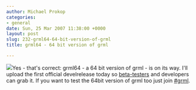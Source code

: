 ```yaml
---
author: Michael Prokop
categories:
- general
date: Sun, 25 Mar 2007 11:38:00 +0000
layout: post
slug: 232-grml64-64-bit-version-of-grml
title: grml64 - 64 bit version of grml

---
```

[![](/images/gkrellShoot_07-03-25_123133.serendipityThumb.png)](/images/gkrellShoot_07-03-25_123133.png)Yes \- that's correct: grml64 \- a 64 bit version of grml \- is on its way. I'll upload the first official develrelease today so [beta\-testers](https://grml.org/beta-tester/) and developers can grab it. If you want to test the 64bit version of grml too just join [\#grml](https://grml.org/irc/).
